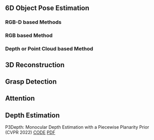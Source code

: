 ## 6D Object Pose Estimation
### RGB-D based Methods
### RGB based Method
### Depth or Point Cloud based Method
## 3D Reconstruction
## Grasp Detection
## Attention
## Depth Estimation
P3Depth: Monocular Depth Estimation with a Piecewise Planarity Prior (CVPR 2022) [CODE](https://github.com/SysCV/P3Depth) [PDF](https://openaccess.thecvf.com/content/CVPR2022/papers/Patil_P3Depth_Monocular_Depth_Estimation_With_a_Piecewise_Planarity_Prior_CVPR_2022_paper.pdf)
